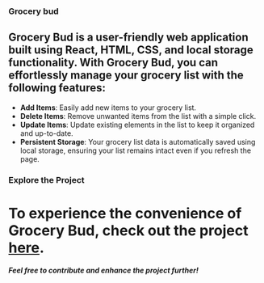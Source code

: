 ### Grocery bud
## Grocery Bud is a user-friendly web application built using **React, HTML, CSS, and local storage functionality**. With Grocery Bud, you can effortlessly manage your grocery list with the following features:
* **Add Items**: Easily add new items to your grocery list.
* **Delete Items**: Remove unwanted items from the list with a simple click.
* **Update Items**: Update existing elements in the list to keep it organized and up-to-date.
* **Persistent Storage**: Your grocery list data is automatically saved using local storage, ensuring your list remains intact even if you refresh the page.
### Explore the Project
# To experience the convenience of Grocery Bud, check out the project [here](https://grocery-bud-react-project-app.netlify.app/). 
**_Feel free to contribute and enhance the project further!_**

